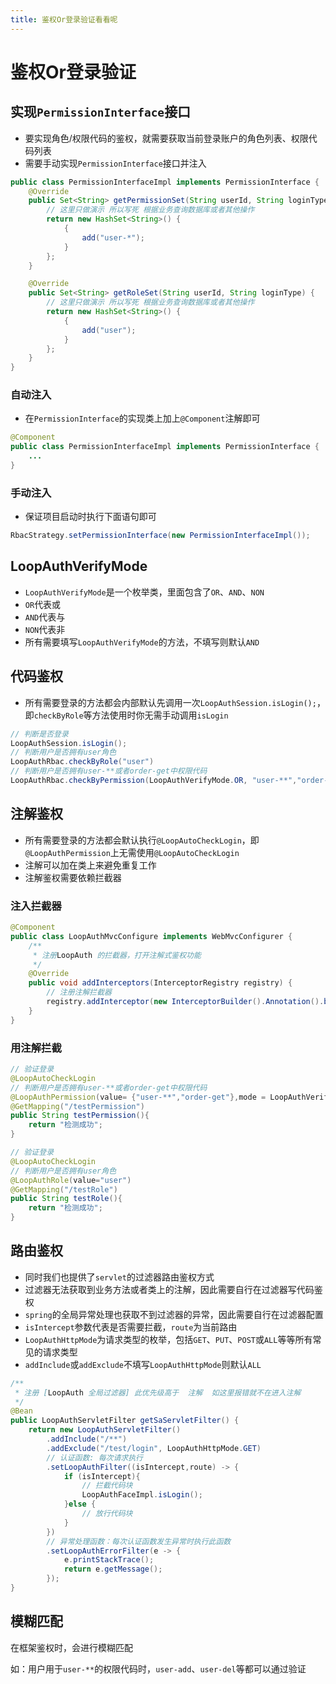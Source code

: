 ```yaml
---
title: 鉴权Or登录验证看看呢
---
```


# 鉴权Or登录验证

## 实现`PermissionInterface`接口

- 要实现角色/权限代码的鉴权，就需要获取当前登录账户的角色列表、权限代码列表
- 需要手动实现`PermissionInterface`接口并注入

```java
public class PermissionInterfaceImpl implements PermissionInterface {
    @Override
    public Set<String> getPermissionSet(String userId, String loginType) {
        // 这里只做演示 所以写死 根据业务查询数据库或者其他操作
        return new HashSet<String>() {
            {
                add("user-*");
            }
        };
    }

    @Override
    public Set<String> getRoleSet(String userId, String loginType) {
        // 这里只做演示 所以写死 根据业务查询数据库或者其他操作
        return new HashSet<String>() {
            {
                add("user");
            }
        };
    }
}
```

### 自动注入

- 在`PermissionInterface`的实现类上加上`@Component`注解即可

```java
@Component
public class PermissionInterfaceImpl implements PermissionInterface {
    ...
}
```

### 手动注入

- 保证项目启动时执行下面语句即可

```java
RbacStrategy.setPermissionInterface(new PermissionInterfaceImpl());
```

## LoopAuthVerifyMode

- `LoopAuthVerifyMode`是一个枚举类，里面包含了`OR`、`AND`、`NON`
- `OR`代表或
- `AND`代表与
- `NON`代表非
- 所有需要填写`LoopAuthVerifyMode`的方法，不填写则默认`AND`

## 代码鉴权

- 所有需要登录的方法都会内部默认先调用一次`LoopAuthSession.isLogin();`，即`checkByRole`等方法使用时你无需手动调用`isLogin`

```java
// 判断是否登录
LoopAuthSession.isLogin();
// 判断用户是否拥有user角色
LoopAuthRbac.checkByRole("user")
// 判断用户是否拥有user-**或者order-get中权限代码
LoopAuthRbac.checkByPermission(LoopAuthVerifyMode.OR, "user-**","order-get")
```

## 注解鉴权

- 所有需要登录的方法都会默认执行`@LoopAutoCheckLogin`，即`@LoopAuthPermission`上无需使用`@LoopAutoCheckLogin`
- 注解可以加在类上来避免重复工作
- 注解鉴权需要依赖拦截器

### 注入拦截器

```java
@Component
public class LoopAuthMvcConfigure implements WebMvcConfigurer {
    /**
     * 注册LoopAuth 的拦截器，打开注解式鉴权功能
     */
    @Override
    public void addInterceptors(InterceptorRegistry registry) {
        // 注册注解拦截器
        registry.addInterceptor(new InterceptorBuilder().Annotation().builder()).addPathPatterns("/**");
    }
}
```

### 用注解拦截

```java
// 验证登录
@LoopAutoCheckLogin
// 判断用户是否拥有user-**或者order-get中权限代码
@LoopAuthPermission(value= {"user-**","order-get"},mode = LoopAuthVerifyMode.OR)
@GetMapping("/testPermission")
public String testPermission(){
    return "检测成功";
}

// 验证登录
@LoopAutoCheckLogin
// 判断用户是否拥有user角色
@LoopAuthRole(value="user")
@GetMapping("/testRole")
public String testRole(){
    return "检测成功";
}   
```

## 路由鉴权

- 同时我们也提供了`servlet`的过滤器路由鉴权方式
- 过滤器无法获取到业务方法或者类上的注解，因此需要自行在过滤器写代码鉴权
- `spring`的全局异常处理也获取不到过滤器的异常，因此需要自行在过滤器配置
- `isIntercept`参数代表是否需要拦截，`route`为当前路由
- `LoopAuthHttpMode`为请求类型的枚举，包括`GET`、`PUT`、`POST`或`ALL`等等所有常见的请求类型
- `addInclude`或`addExclude`不填写`LoopAuthHttpMode`则默认`ALL`

```java
/**
 * 注册 [LoopAuth 全局过滤器] 此优先级高于  注解  如这里报错就不在进入注解
 */
@Bean
public LoopAuthServletFilter getSaServletFilter() {
    return new LoopAuthServletFilter()
        .addInclude("/**")
        .addExclude("/test/login", LoopAuthHttpMode.GET)
        // 认证函数: 每次请求执行
        .setLoopAuthFilter((isIntercept,route) -> {
            if (isIntercept){
                // 拦截代码块
                LoopAuthFaceImpl.isLogin();
            }else {
                // 放行代码块
            }
        })
        // 异常处理函数：每次认证函数发生异常时执行此函数
        .setLoopAuthErrorFilter(e -> {
            e.printStackTrace();
            return e.getMessage();
        });
}

```


## 模糊匹配

在框架鉴权时，会进行模糊匹配

如：用户用于`user-**`的权限代码时，`user-add`、`user-del`等都可以通过验证